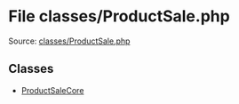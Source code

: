 File classes/ProductSale.php
=========

Source: [classes/ProductSale.php](https://github.com/PrestaShop/PrestaShop/blob/1.5.6.0/classes/ProductSale.php)


Classes
-------

* [ProductSaleCore](class.ProductSaleCore.md)

